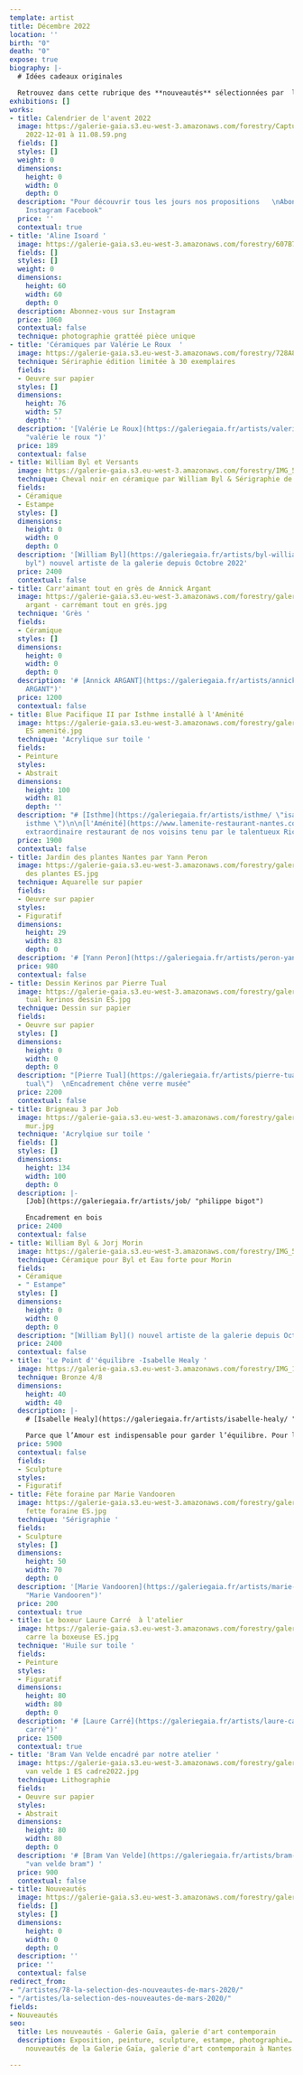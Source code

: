 ```yaml
---
template: artist
title: Décembre 2022
location: ''
birth: "0"
death: "0"
expose: true
biography: |-
  # Idées cadeaux originales

  Retrouvez dans cette rubrique des **nouveautés** sélectionnées par  la galerie et **mise en situation**. Chaque œuvre est disponible à la vente en galerie e/ou expédiée par colissimo.
exhibitions: []
works:
- title: Calendrier de l'avent 2022
  image: https://galerie-gaia.s3.eu-west-3.amazonaws.com/forestry/Capture d’écran
    2022-12-01 à 11.08.59.png
  fields: []
  styles: []
  weight: 0
  dimensions:
    height: 0
    width: 0
    depth: 0
  description: "Pour découvrir tous les jours nos propositions   \nAbonnes vous sur
    Instagram Facebook"
  price: ''
  contextual: true
- title: 'Aline Isoard '
  image: https://galerie-gaia.s3.eu-west-3.amazonaws.com/forestry/607B730F-E70B-4F6C-A3F5-47B1E154F073.JPG
  fields: []
  styles: []
  weight: 0
  dimensions:
    height: 60
    width: 60
    depth: 0
  description: Abonnez-vous sur Instagram
  price: 1060
  contextual: false
  technique: photographie grattéé pièce unique
- title: 'Céramiques par Valérie Le Roux  '
  image: https://galerie-gaia.s3.eu-west-3.amazonaws.com/forestry/728A8D14-797C-4822-9A18-F9EEF0697D8E.JPG
  technique: Sériraphie édition limitée à 30 exemplaires
  fields:
  - Oeuvre sur papier
  styles: []
  dimensions:
    height: 76
    width: 57
    depth: ''
  description: '[Valérie Le Roux](https://galeriegaia.fr/artists/valerie-le-roux/
    "valérie le roux ")'
  price: 189
  contextual: false
- title: William Byl et Versants
  image: https://galerie-gaia.s3.eu-west-3.amazonaws.com/forestry/IMG_5667.jpg
  technique: Cheval noir en céramique par William Byl & Sérigraphie de Versant
  fields:
  - Céramique
  - Estampe
  styles: []
  dimensions:
    height: 0
    width: 0
    depth: 0
  description: '[William Byl](https://galeriegaia.fr/artists/byl-william/ "wiliam
    byl") nouvel artiste de la galerie depuis Octobre 2022'
  price: 2400
  contextual: false
- title: Carr'aimant tout en grès de Annick Argant
  image: https://galerie-gaia.s3.eu-west-3.amazonaws.com/forestry/galerie gaia -annick
    argant - carrémant tout en grés.jpg
  technique: 'Grès '
  fields:
  - Céramique
  styles: []
  dimensions:
    height: 0
    width: 0
    depth: 0
  description: '# [Annick ARGANT](https://galeriegaia.fr/artists/annick-argant/ "ANNICK
    ARGANT")'
  price: 1200
  contextual: false
- title: Blue Pacifique II par Isthme installé à l'Aménité
  image: https://galerie-gaia.s3.eu-west-3.amazonaws.com/forestry/galerie-gaia-isthme
    ES amenité.jpg
  technique: 'Acrylique sur toile '
  fields:
  - Peinture
  styles:
  - Abstrait
  dimensions:
    height: 100
    width: 81
    depth: ''
  description: "# [Isthme](https://galeriegaia.fr/artists/isthme/ \"isabelle thomas
    isthme \")\n\n[l'Aménité](https://www.lamenite-restaurant-nantes.com/ \"l'aménité\")
    extraordinaire restaurant de nos voisins tenu par le talentueux Richard Cornet "
  price: 1900
  contextual: false
- title: Jardin des plantes Nantes par Yann Peron
  image: https://galerie-gaia.s3.eu-west-3.amazonaws.com/forestry/galerie-gaia-yann-peron-jardin
    des plantes ES.jpg
  technique: Aquarelle sur papier
  fields:
  - Oeuvre sur papier
  styles:
  - Figuratif
  dimensions:
    height: 29
    width: 83
    depth: 0
  description: '# [Yann Peron](https://galeriegaia.fr/artists/peron-yann/ "yann peron")'
  price: 980
  contextual: false
- title: Dessin Kerinos par Pierre Tual
  image: https://galerie-gaia.s3.eu-west-3.amazonaws.com/forestry/galerie gaia pierre
    tual kerinos dessin ES.jpg
  technique: Dessin sur papier
  fields:
  - Oeuvre sur papier
  styles: []
  dimensions:
    height: 0
    width: 0
    depth: 0
  description: "[Pierre Tual](https://galeriegaia.fr/artists/pierre-tual/ \"pierre
    tual\")  \nEncadrement chêne verre musée"
  price: 2200
  contextual: false
- title: Brigneau 3 par Job
  image: https://galerie-gaia.s3.eu-west-3.amazonaws.com/forestry/galerie-gaia-Job-Brigneau3-au
    mur.jpg
  technique: 'Acrylqiue sur toile '
  fields: []
  styles: []
  dimensions:
    height: 134
    width: 100
    depth: 0
  description: |-
    [Job](https://galeriegaia.fr/artists/job/ "philippe bigot")

    Encadrement en bois
  price: 2400
  contextual: false
- title: William Byl & Jorj Morin
  image: https://galerie-gaia.s3.eu-west-3.amazonaws.com/forestry/IMG_5664.jpg
  technique: Céramique pour Byl et Eau forte pour Morin
  fields:
  - Céramique
  - " Estampe"
  styles: []
  dimensions:
    height: 0
    width: 0
    depth: 0
  description: "[William Byl]() nouvel artiste de la galerie depuis Octobre 2022"
  price: 2400
  contextual: false
- title: 'Le Point d''équilibre -Isabelle Healy '
  image: https://galerie-gaia.s3.eu-west-3.amazonaws.com/forestry/IMG_1607.jpg
  technique: Bronze 4/8
  dimensions:
    height: 40
    width: 40
  description: |-
    # [Isabelle Healy](https://galeriegaia.fr/artists/isabelle-healy/ "isabelle healy")

    Parce que l’Amour est indispensable pour garder l’équilibre. Pour le point du « i » du verbe Aimer. Pour la fragilité de la Vie à deux. Sceller un baiser pour l’éternité. Pour tenir debout malgré tout. Pour la beauté d’un geste. Pour la grâce d’un couple. Pour montrer que s’abandonner et lâcher prise peut être salvateur. Pour le déséquilibre que nous subissons parfois...
  price: 5900
  contextual: false
  fields:
  - Sculpture
  styles:
  - Figuratif
- title: Fête foraine par Marie Vandooren
  image: https://galerie-gaia.s3.eu-west-3.amazonaws.com/forestry/galerie-gaia-marie-vandoorenn-
    fette foraine ES.jpg
  technique: 'Sérigraphie '
  fields:
  - Sculpture
  styles: []
  dimensions:
    height: 50
    width: 70
    depth: 0
  description: '[Marie Vandooren](https://galeriegaia.fr/artists/marie-vandooren/
    "Marie Vandooren")'
  price: 200
  contextual: true
- title: Le boxeur Laure Carré  à l'atelier
  image: https://galerie-gaia.s3.eu-west-3.amazonaws.com/forestry/galerie gaia-laure
    carre la boxeuse ES.jpg
  technique: 'Huile sur toile '
  fields:
  - Peinture
  styles:
  - Figuratif
  dimensions:
    height: 80
    width: 80
    depth: 0
  description: '# [Laure Carré](https://galeriegaia.fr/artists/laure-carre/ "laure
    carré")'
  price: 1500
  contextual: true
- title: 'Bram Van Velde encadré par notre atelier '
  image: https://galerie-gaia.s3.eu-west-3.amazonaws.com/forestry/galerie gaia -bram
    van velde 1 ES cadre2022.jpg
  technique: Lithographie
  fields:
  - Oeuvre sur papier
  styles:
  - Abstrait
  dimensions:
    height: 80
    width: 80
    depth: 0
  description: '# [Bram Van Velde](https://galeriegaia.fr/artists/bram-van-velde/
    "van velde bram") '
  price: 900
  contextual: false
- title: Nouveautés
  image: https://galerie-gaia.s3.eu-west-3.amazonaws.com/forestry/galerie-gaia-exclu-new21.png
  fields: []
  styles: []
  dimensions:
    height: 0
    width: 0
    depth: 0
  description: ''
  price: ''
  contextual: false
redirect_from:
- "/artistes/78-la-selection-des-nouveautes-de-mars-2020/"
- "/artistes/la-selection-des-nouveautes-de-mars-2020/"
fields:
- Nouveautés
seo:
  title: Les nouveautés - Galerie Gaïa, galerie d'art contemporain
  description: Exposition, peinture, sculpture, estampe, photographie… Découvrez les
    nouveautés de la Galerie Gaïa, galerie d'art contemporain à Nantes.

---
```

